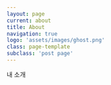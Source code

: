 ```yaml
---
layout: page
current: about
title: About
navigation: true
logo: 'assets/images/ghost.png'
class: page-template
subclass: 'post page'
---
```

내 소개 
